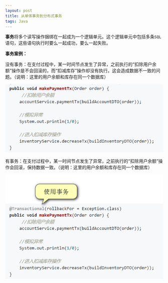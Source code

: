 ```yaml
---
layout: post
title: 从单体事务到分布式事务
tags: Java
---
```


**事务**将多个读写操作捆绑在一起成为一个逻辑单元。这个逻辑单元中包括多条`SQL`语句，这些语句执行时要么一起成功，要么一起失败。

**事务案例：**

没有事务：在支付过程中，某一时间节点发生了异常，之前执行的“扣除用户余额”操作是不会回滚的，而“扣减库存”操作却没有执行。这会造成数据不一致的问题。（说明：这里的用户余额和库存在同一个数据库）

![](../img/2021-1-8/tx/1.png)

有事务：在支付过程中，某一时间节点发生了异常，之前执行的“扣除用户余额”操作会回滚，保持数据一致。（说明：这里的用户余额和库存在同一个数据库）

![](../img/2021-1-8/tx/2.png)